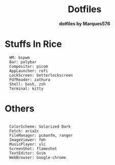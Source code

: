 <h1 align="center">Dotfiles</h1>
<h4 align="center">dotfiles by Marques576</h4>

# Stuffs In Rice
```
  WM: bspwm
  Bar: polybar
  Compositor: picom
  AppLauncher: rofi
  LockScreen: betterlockscreen
  PdfReader: zathura
  Shell: bash, zsh
  Terminal: kitty
```

# Others
<pre><code>  
  ColorScheme: Solarized Dark
  Fetch: aria2c
  FileManager: pcmanfm, ranger
  ImageViewer: feh
  MusicPlayer: vlc
  ScreenShot: flameshot
  TextEditor: Gvim
  WebBrowser: Google-chrome
</code></pre>
